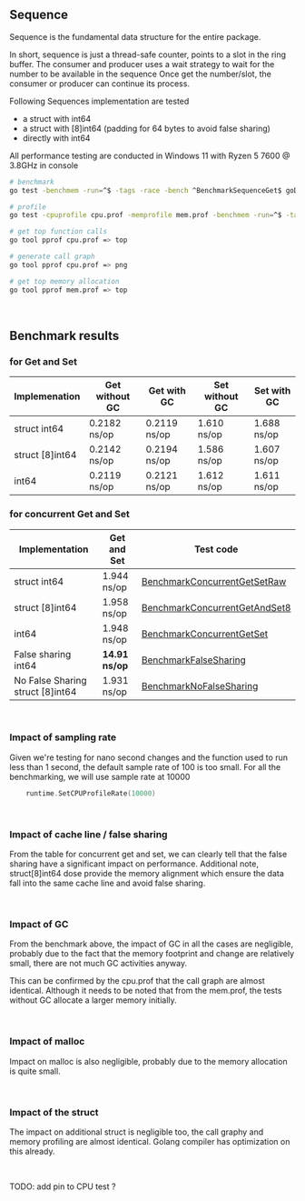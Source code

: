 ## Sequence
Sequence is the fundamental data structure for the entire package.

In short, sequence is just a thread-safe counter, points to a slot in the ring buffer. 
The consumer and producer uses a wait strategy to wait for the number to be available in the sequence
Once get the number/slot, the consumer or producer can continue its process. 

Following Sequences implementation are tested
* a struct with int64
* a struct with [8]int64 (padding for 64 bytes to avoid false sharing)
* directly with int64

All performance testing are conducted in Windows 11 with Ryzen 5 7600 @ 3.8GHz in console

```bash
# benchmark 
go test -benchmem -run=^$ -tags -race -bench ^BenchmarkSequenceGet$ goDisruptor/internal

# profile
go test -cpuprofile cpu.prof -memprofile mem.prof -benchmem -run=^$ -tags -race -bench ^BenchmarkSequenceGet$ goDisruptor/internal

# get top function calls
go tool pprof cpu.prof => top

# generate call graph
go tool pprof cpu.prof => png

# get top memory allocation
go tool pprof mem.prof => top
```

$~$

## Benchmark results  
### for Get and Set
|Implemenation   | Get without GC | Get with GC  | Set without GC | Set with GC   | 
|----------------|----------------|--------------|---------------|---------------|
|struct int64   | 0.2182 ns/op   | 0.2119 ns/op | 1.610 ns/op   | 1.688 ns/op   | 
|struct [8]int64 | 0.2142 ns/op   | 0.2194 ns/op | 1.586 ns/op   | 1.607 ns/op   |
|int64          | 0.2119 ns/op   | 0.2121 ns/op | 1.612 ns/op   | 1.611 ns/op   |

### for concurrent Get and Set
|Implementation                   | Get and Set  | Test code                                                        |
|---------------------------------|--------------|------------------------------------------------------------------|
|struct int64                    | 1.944 ns/op  | [BenchmarkConcurrentGetSetRaw](sequence_benchmark_test.go#L137)  |
|struct [8]int64                 | 1.958 ns/op  | [BenchmarkConcurrentGetAndSet8](sequence_benchmark_test.go#L221) |
|int64                           | 1.948 ns/op  | [BenchmarkConcurrentGetSet](sequence_benchmark_test.go#L192)     |
|False sharing int64             | **14.91 ns/op**  | [BenchmarkFalseSharing](sequence_benchmark_test.go#L250)     |
|No False Sharing struct [8]int64 | 1.931 ns/op  | [BenchmarkNoFalseSharing](sequence_benchmark_test.go#L295)       |

$~$

### Impact of sampling rate
Given we're testing for nano second changes and the function used to run less than 1 second,
the default sample rate of 100 is too small. 
For all the benchmarking, we will use sample rate at 10000
```go
    runtime.SetCPUProfileRate(10000)
```

$~$

### Impact of cache line / false sharing
From the table for concurrent get and set, we can clearly tell that the false sharing have a significant impact 
on performance. Additional note, struct[8]int64 dose provide the memory alignment which ensure the data fall into 
the same cache line and avoid false sharing.

$~$
  
### Impact of GC
From the benchmark above, the impact of GC in all the cases are negligible, probably due to the fact that 
the memory footprint and change are relatively small, there are not much GC activities anyway.

This can be confirmed by the cpu.prof that the call graph are almost identical.
Although it needs to be noted that from the mem.prof, the tests without GC allocate a larger memory initially.

$~$

### Impact of malloc
Impact on malloc is also negligible, probably due to the memory allocation is quite small.

$~$
 
### Impact of the struct
The impact on additional struct is negligible too, the call graphy and memory profiling are almost identical.
Golang compiler has optimization on this already.

$~$ 

TODO: add pin to CPU test ?